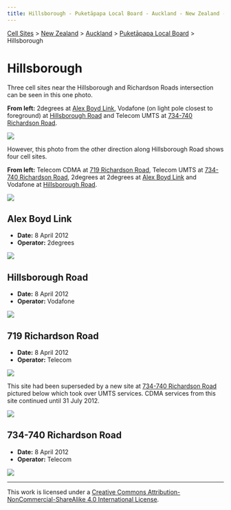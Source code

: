 ```yaml
---
title: Hillsborough - Puketāpapa Local Board - Auckland - New Zealand - Cell Sites
---
```


[Cell Sites](../../../) > [New Zealand](../../) > [Auckland](../) > [Puketāpapa Local Board](./) > Hillsborough

# Hillsborough

Three cell sites near the Hillsborough and Richardson Roads intersection can be seen in this one photo.

**From left:** 2degrees at [Alex Boyd Link](#alex-boyd-link), Vodafone (on light pole closest to foreground) at [Hillsborough Road](#hillsborough-road) and Telecom UMTS at [734-740 Richardson Road](#734-740-richardson-road).

![](https://f001.backblazeb2.com/file/CellSites/NZ/AUK/Puket%C4%81papa/20120408-133731.jpg)

However, this photo from the other direction along Hillsborough Road shows four cell sites.

**From left:** Telecom CDMA at [719 Richardson Road](#719-richardson-road), Telecom UMTS at [734-740 Richardson Road](#730-740-richardson-road), 2degrees at 2degrees at [Alex Boyd Link](#alex-boyd-link) and Vodafone at [Hillsborough Road](#hillsborough-road).

![](https://f001.backblazeb2.com/file/CellSites/NZ/AUK/Puket%C4%81papa/20120408-133108.jpg)

## Alex Boyd Link

* **Date:** 8 April 2012
* **Operator:** 2degrees

![](https://f001.backblazeb2.com/file/CellSites/NZ/AUK/Puket%C4%81papa/20120408-133014.jpg)

## Hillsborough Road

* **Date:** 8 April 2012
* **Operator:** Vodafone

![](https://f001.backblazeb2.com/file/CellSites/NZ/AUK/Puket%C4%81papa/20120408-133603.jpg)

## 719 Richardson Road

* **Date:** 8 April 2012
* **Operator:** Telecom

![](https://f001.backblazeb2.com/file/CellSites/NZ/AUK/Puket%C4%81papa/20120408-132928.jpg)

This site had been superseded by a new site at [734-740 Richardson Road](#734-740-richardson-road) pictured below which took over UMTS services. CDMA services from this site continued until 31 July 2012.

![](https://f001.backblazeb2.com/file/CellSites/NZ/AUK/Puket%C4%81papa/20120408-133001.jpg)

## 734-740 Richardson Road

* **Date:** 8 April 2012
* **Operator:** Telecom

![](https://f001.backblazeb2.com/file/CellSites/NZ/AUK/Puket%C4%81papa/20120408-134049.jpg)

---

This work is licensed under a [Creative Commons Attribution-NonCommercial-ShareAlike 4.0 International License](http://creativecommons.org/licenses/by-nc-sa/4.0/).
